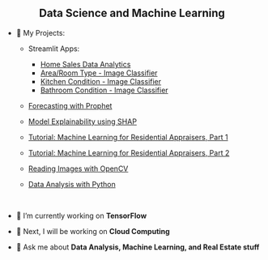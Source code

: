<h2 align="center">Data Science and Machine Learning </h2> 

- 📃 My Projects:
     -  Streamlit Apps:
           - [Home Sales Data Analytics](https://github.com/AngeloDSML/Analytics_Streamlit_App)
           - [Area/Room Type - Image Classifier](https://angelodsml-area-type-home-xouzqp.streamlit.app/)
           - [Kitchen Condition - Image Classifier](https://angelodsml-kitchen-condition-home-o0ra9b.streamlit.app/)
           - [Bathroom Condition - Image Classifier](https://angelodsml-bathroom-condition-home-dsz2tt.streamlit.app/)
       
     -  [Forecasting with Prophet](https://github.com/AngeloDSML/Prophet_Forecast)  
     -  [Model Explainability using SHAP](https://github.com/AngeloDSML/Explainability_SHAP)
     -  [Tutorial: Machine Learning for Residential Appraisers, Part 1](https://github.com/AngeloDSML/Home_Valuation_Part_1)
     -  [Tutorial: Machine Learning for Residential Appraisers, Part 2](https://github.com/AngeloDSML/Home_Valuation_Part_2)
     -  [Reading Images with OpenCV](https://github.com/AngeloDSML/Reading_Images_with_OpenCV)
     -  [Data Analysis with Python](https://github.com/AngeloDSML/Data_Analysis_with_Python)

&nbsp;
- 🌱 I’m currently working on **TensorFlow**

- 🔮 Next, I will be working on **Cloud Computing**

- 💬 Ask me about **Data Analysis, Machine Learning, and Real Estate stuff**


